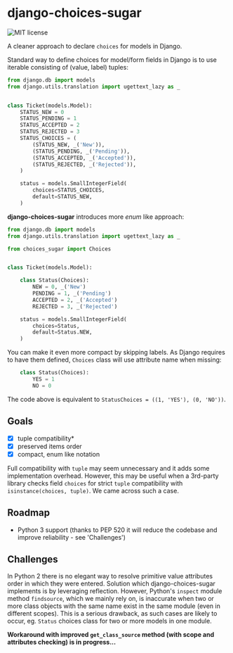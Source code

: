 django-choices-sugar
====================

![MIT license](https://img.shields.io/github/license/eluftmann/django-choices-sugar.svg)

A cleaner approach to declare `choices` for models in Django.

Standard way to define choices for model/form fields in Django is to use iterable consisting of (value, label) tuples:

```python
from django.db import models
from django.utils.translation import ugettext_lazy as _


class Ticket(models.Model):
    STATUS_NEW = 0
    STATUS_PENDING = 1
    STATUS_ACCEPTED = 2
    STATUS_REJECTED = 3
    STATUS_CHOICES = (
        (STATUS_NEW, _('New')),
        (STATUS_PENDING, _('Pending')),
        (STATUS_ACCEPTED, _('Accepted')),
        (STATUS_REJECTED, _('Rejected')),
    )

    status = models.SmallIntegerField(
        choices=STATUS_CHOICES,
        default=STATUS_NEW,
    )
```

**django-choices-sugar** introduces more *enum* like approach:

```python
from django.db import models
from django.utils.translation import ugettext_lazy as _

from choices_sugar import Choices


class Ticket(models.Model):

    class Status(Choices):
        NEW = 0, _('New')
        PENDING = 1, _('Pending')
        ACCEPTED = 2, _('Accepted')
        REJECTED = 3, _('Rejected')

    status = models.SmallIntegerField(
        choices=Status,
        default=Status.NEW,
    )
```

You can make it even more compact by skipping labels. As Django requires to have them defined, ``Choices`` class will use attribute name when missing:

```python
    class Status(Choices):
        YES = 1
        NO = 0
```

The code above is equivalent to ```StatusChoices = ((1, 'YES'), (0, 'NO'))```.


Goals
-----

- [x] tuple compatibility*
- [x] preserved items order
- [x] compact, enum like notation

Full compatibility with `tuple` may seem unnecessary and it adds some implementation overhead.
However, this may be useful when a 3rd-party library checks field `choices` for strict `tuple` compatibility with `isinstance(choices, tuple)`.
We came across such a case.


Roadmap
-------

- Python 3 support (thanks to PEP 520 it will reduce the codebase and improve reliability - see 'Challenges')


Challenges
----------

In Python 2 there is no elegant way to resolve primitive value attributes order in which they were entered.
Solution which django-choices-sugar implements is by leveraging reflection. However, Python's ``inspect``
module method ``findsource``, which we mainly rely on, is inaccurate when two or more class objects
with the same name exist in the same module (even in different scopes). This is a serious drawback,
as such cases are likely to occur, eg. `Status` choices class for two or more models in one module.

**Workaround with improved ``get_class_source`` method (with scope and attributes checking) is in progress...**
